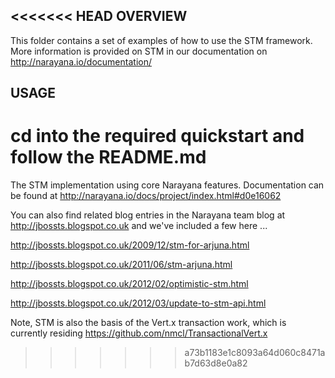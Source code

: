 <<<<<<< HEAD
OVERVIEW
--------
This folder contains a set of examples of how to use the STM framework. More information is provided on STM in our documentation on http://narayana.io/documentation/


USAGE
-----
cd into the required quickstart and follow the README.md
=======
The STM implementation using core Narayana features. Documentation can be found at http://narayana.io/docs/project/index.html#d0e16062

You can also find related blog entries in the Narayana team blog at http://jbossts.blogspot.co.uk and we've included a few here ...

http://jbossts.blogspot.co.uk/2009/12/stm-for-arjuna.html

http://jbossts.blogspot.co.uk/2011/06/stm-arjuna.html

http://jbossts.blogspot.co.uk/2012/02/optimistic-stm.html

http://jbossts.blogspot.co.uk/2012/03/update-to-stm-api.html

Note, STM is also the basis of the Vert.x transaction work, which is currently residing https://github.com/nmcl/TransactionalVert.x
>>>>>>> a73b1183e1c8093a64d060c8471ab7d63d8e0a82

